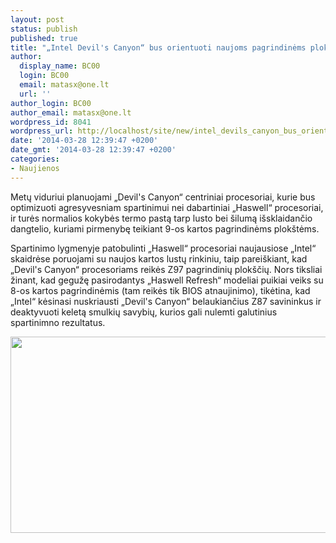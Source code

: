```yaml
---
layout: post
status: publish
published: true
title: "„Intel Devil's Canyon“ bus orientuoti naujoms pagrindinėms plokštėms"
author:
  display_name: BC00
  login: BC00
  email: matasx@one.lt
  url: ''
author_login: BC00
author_email: matasx@one.lt
wordpress_id: 8041
wordpress_url: http://localhost/site/new/intel_devils_canyon_bus_orientuoti_naujoms_pagrindinems_plokstems/
date: '2014-03-28 12:39:47 +0200'
date_gmt: '2014-03-28 12:39:47 +0200'
categories:
- Naujienos
---
```

<p>
	Metų viduriui planuojami &bdquo;Devil&#39;s Canyon&ldquo; centriniai procesoriai, kurie bus optimizuoti agresyvesniam spartinimui nei dabartiniai &bdquo;Haswell&ldquo; procesoriai, ir turės normalios kokybės termo pastą tarp lusto bei &scaron;ilumą i&scaron;sklaidančio dangtelio, kuriami pirmenybę teikiant 9-os kartos pagrindinėms plok&scaron;tėms.</p>
<p>
	Spartinimo lygmenyje patobulinti &bdquo;Haswell&ldquo; procesoriai naujausiose &bdquo;Intel&ldquo; skaidrėse poruojami su naujos kartos lustų rinkiniu, taip parei&scaron;kiant, kad &bdquo;Devil&#39;s Canyon&ldquo; procesoriams reikės Z97 pagrindinių plok&scaron;čių. Nors tiksliai žinant, kad gegužę pasirodantys &bdquo;Haswell Refresh&ldquo; modeliai puikiai veiks su 8-os kartos pagrindinėmis (tam reikės tik BIOS atnaujinimo), tikėtina, kad &bdquo;Intel&ldquo; kėsinasi nuskriausti &bdquo;Devil&#39;s Canyon&ldquo; belaukiančius Z87 savininkus ir deaktyvuoti keletą smulkių savybių, kurios gali nulemti galutinius spartinimno rezultatus.</p>
<p>
	<img alt="" src="http://technews.lt/userfiles/canyon_04.jpg" style="width: 520px; height: 314px;" /></p>
